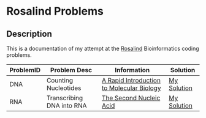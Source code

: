 # Rosalind Problems

## Description
This is a documentation of my attempt at the [Rosalind](https://rosalind.info) Bioinformatics coding problems.

| ProblemID | Problem Desc        | Information                                                | Solution                                                                                                              |
|-----------|---------------------|------------------------------------------------------------|-----------------------------------------------------------------------------------------------------------------------|
| DNA      | Counting Nucleotides| [A Rapid Introduction to Molecular Biology](http://rosalind.info/problems/dna/)| [My Solution](https://github.com/mayurathan/Rosalind_Problems/blob/main/String_Algorithms/Counting_DNA_Nucleotides.py)|
| RNA      | Transcribing DNA into RNA| [The Second Nucleic Acid](https://rosalind.info/problems/rna/)| [My Solution](https://github.com/mayurathan/Rosalind_Problems/blob/main/String_Algorithms/second_nucleic_acid.py)| 



